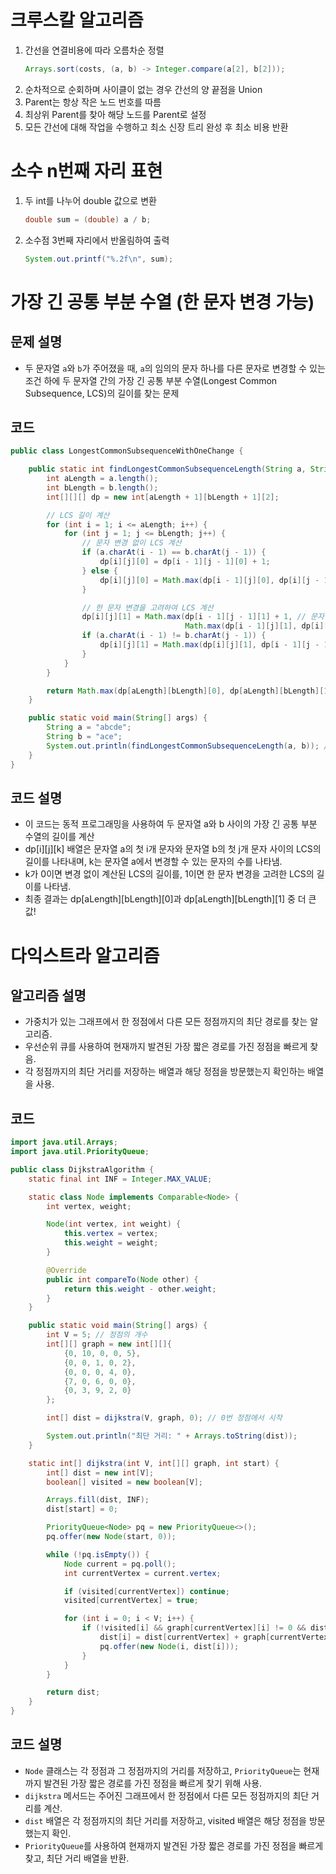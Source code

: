 # 크루스칼 알고리즘

1. 간선을 연결비용에 따라 오름차순 정렬
   ```java
   Arrays.sort(costs, (a, b) -> Integer.compare(a[2], b[2]));
   ```
2. 순차적으로 순회하며 사이클이 없는 경우 간선의 양 끝점을 Union
3. Parent는 항상 작은 노드 번호를 따름
4. 최상위 Parent를 찾아 해당 노드를 Parent로 설정
5. 모든 간선에 대해 작업을 수행하고 최소 신장 트리 완성 후 최소 비용 반환

# 소수 n번째 자리 표현

1. 두 int를 나누어 double 값으로 변환
   ```java
   double sum = (double) a / b;
   ```
2. 소수점 3번째 자리에서 반올림하여 출력
   ```java
   System.out.printf("%.2f\n", sum);
   ```

# 가장 긴 공통 부분 수열 (한 문자 변경 가능)

## 문제 설명

- 두 문자열 `a`와 `b`가 주어졌을 때, `a`의 임의의 문자 하나를 다른 문자로 변경할 수 있는 조건 하에 두 문자열 간의 가장 긴 공통 부분 수열(Longest Common Subsequence, LCS)의 길이를 찾는 문제

## 코드

```java
public class LongestCommonSubsequenceWithOneChange {

    public static int findLongestCommonSubsequenceLength(String a, String b) {
        int aLength = a.length();
        int bLength = b.length();
        int[][][] dp = new int[aLength + 1][bLength + 1][2];

        // LCS 길이 계산
        for (int i = 1; i <= aLength; i++) {
            for (int j = 1; j <= bLength; j++) {
                // 문자 변경 없이 LCS 계산
                if (a.charAt(i - 1) == b.charAt(j - 1)) {
                    dp[i][j][0] = dp[i - 1][j - 1][0] + 1;
                } else {
                    dp[i][j][0] = Math.max(dp[i - 1][j][0], dp[i][j - 1][0]);
                }

                // 한 문자 변경을 고려하여 LCS 계산
                dp[i][j][1] = Math.max(dp[i - 1][j - 1][1] + 1, // 문자 변경 없이
                                       Math.max(dp[i - 1][j][1], dp[i][j - 1][1])); // 문자 변경
                if (a.charAt(i - 1) != b.charAt(j - 1)) {
                    dp[i][j][1] = Math.max(dp[i][j][1], dp[i - 1][j - 1][0] + 1); // 한 문자 변경
                }
            }
        }

        return Math.max(dp[aLength][bLength][0], dp[aLength][bLength][1]);
    }

    public static void main(String[] args) {
        String a = "abcde";
        String b = "ace";
        System.out.println(findLongestCommonSubsequenceLength(a, b)); // 3
    }
}
```

## 코드 설명

- 이 코드는 동적 프로그래밍을 사용하여 두 문자열 a와 b 사이의 가장 긴 공통 부분 수열의 길이를 계산
- dp[i][j][k] 배열은 문자열 a의 첫 i개 문자와 문자열 b의 첫 j개 문자 사이의 LCS의 길이를 나타내며, k는 문자열 a에서 변경할 수 있는 문자의 수를 나타냄.
- k가 0이면 변경 없이 계산된 LCS의 길이를, 1이면 한 문자 변경을 고려한 LCS의 길이를 나타냄.
- 최종 결과는 dp[aLength][bLength][0]과 dp[aLength][bLength][1] 중 더 큰 값!

# 다익스트라 알고리즘

## 알고리즘 설명

- 가중치가 있는 그래프에서 한 정점에서 다른 모든 정점까지의 최단 경로를 찾는 알고리즘.
- 우선순위 큐를 사용하여 현재까지 발견된 가장 짧은 경로를 가진 정점을 빠르게 찾음.
- 각 정점까지의 최단 거리를 저장하는 배열과 해당 정점을 방문했는지 확인하는 배열을 사용.

## 코드

```java
import java.util.Arrays;
import java.util.PriorityQueue;

public class DijkstraAlgorithm {
    static final int INF = Integer.MAX_VALUE;

    static class Node implements Comparable<Node> {
        int vertex, weight;

        Node(int vertex, int weight) {
            this.vertex = vertex;
            this.weight = weight;
        }

        @Override
        public int compareTo(Node other) {
            return this.weight - other.weight;
        }
    }

    public static void main(String[] args) {
        int V = 5; // 정점의 개수
        int[][] graph = new int[][]{
            {0, 10, 0, 0, 5},
            {0, 0, 1, 0, 2},
            {0, 0, 0, 4, 0},
            {7, 0, 6, 0, 0},
            {0, 3, 9, 2, 0}
        };

        int[] dist = dijkstra(V, graph, 0); // 0번 정점에서 시작

        System.out.println("최단 거리: " + Arrays.toString(dist));
    }

    static int[] dijkstra(int V, int[][] graph, int start) {
        int[] dist = new int[V];
        boolean[] visited = new boolean[V];

        Arrays.fill(dist, INF);
        dist[start] = 0;

        PriorityQueue<Node> pq = new PriorityQueue<>();
        pq.offer(new Node(start, 0));

        while (!pq.isEmpty()) {
            Node current = pq.poll();
            int currentVertex = current.vertex;

            if (visited[currentVertex]) continue;
            visited[currentVertex] = true;

            for (int i = 0; i < V; i++) {
                if (!visited[i] && graph[currentVertex][i] != 0 && dist[i] > dist[currentVertex] + graph[currentVertex][i]) {
                    dist[i] = dist[currentVertex] + graph[currentVertex][i];
                    pq.offer(new Node(i, dist[i]));
                }
            }
        }

        return dist;
    }
}
```

## 코드 설명

- `Node` 클래스는 각 정점과 그 정점까지의 거리를 저장하고, `PriorityQueue`는 현재까지 발견된 가장 짧은 경로를 가진 정점을 빠르게 찾기 위해 사용.
- `dijkstra` 메서드는 주어진 그래프에서 한 정점에서 다른 모든 정점까지의 최단 거리를 계산.
- `dist` 배열은 각 정점까지의 최단 거리를 저장하고, visited 배열은 해당 정점을 방문했는지 확인.
- `PriorityQueue`를 사용하여 현재까지 발견된 가장 짧은 경로를 가진 정점을 빠르게 찾고, 최단 거리 배열을 반환.
